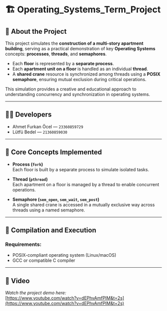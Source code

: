 # 🏗️ Operating_Systems_Term_Project

## 📌 About the Project

This project simulates the **construction of a multi-story apartment building**, serving as a practical demonstration of key **Operating Systems** concepts: **processes**, **threads**, and **semaphores**.

- Each **floor** is represented by a **separate process**.
- Each **apartment unit on a floor** is handled as an individual **thread**.
- A **shared crane** resource is synchronized among threads using a **POSIX semaphore**, ensuring mutual exclusion during critical operations.

This simulation provides a creative and educational approach to understanding concurrency and synchronization in operating systems.

---

## 👨‍💻 Developers

- Ahmet Furkan Öcel — `23360859729`  
- Lütfü Bedel — `21360859030`

---

## 🧠 Core Concepts Implemented

- **Process (`fork`)**  
  Each floor is built by a separate process to simulate isolated tasks.

- **Thread (`pthread`)**  
  Each apartment on a floor is managed by a thread to enable concurrent operations.

- **Semaphore (`sem_open`, `sem_wait`, `sem_post`)**  
  A single shared crane is accessed in a mutually exclusive way across threads using a named semaphore.

---

## 🔧 Compilation and Execution

### Requirements:
- POSIX-compliant operating system (Linux/macOS)
- GCC or compatible C compiler

---

## 🎥 Video

*Watch the project demo here:*  
[https://www.youtube.com/watch?v=dEPhvAmfPIM&t=2s](https://www.youtube.com/watch?v=dEPhvAmfPIM&t=2s)
